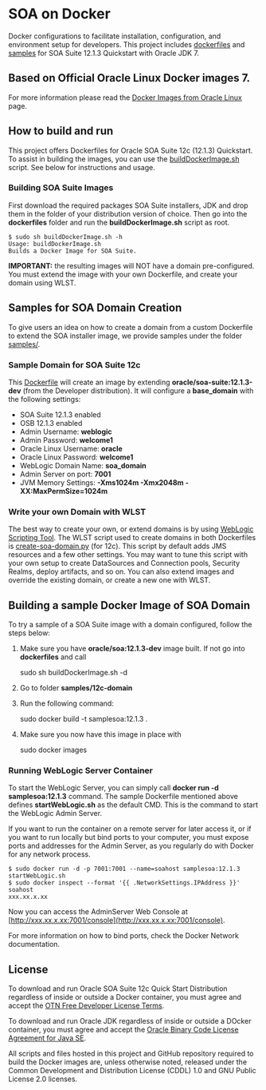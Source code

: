 SOA on Docker
===============
Docker configurations to facilitate installation, configuration, and environment setup for developers. This project includes [dockerfiles](dockerfiles/) and [samples](samples/) for SOA Suite 12.1.3 Quickstart with Oracle JDK  7.

## Based on Official Oracle Linux Docker images 7.
For more information please read the [Docker Images from Oracle Linux](https://registry.hub.docker.com/_/oraclelinux/) page.

## How to build and run
This project offers Dockerfiles for Oracle SOA Suite 12c (12.1.3) Quickstart. To assist in building the images, you can use the [buildDockerImage.sh](dockerfiles/buildDockerImage.sh) script. See below for instructions and usage.

### Building SOA Suite Images
First download the required packages SOA Suite installers, JDK and drop them in the folder of your distribution version of choice. Then go into the **dockerfiles** folder and run the **buildDockerImage.sh** script as root.

    $ sudo sh buildDockerImage.sh -h
    Usage: buildDockerImage.sh
    Builds a Docker Image for SOA Suite.

**IMPORTANT:** the resulting images will NOT have a domain pre-configured. You must extend the image with your own Dockerfile, and create your domain using WLST.

## Samples for SOA Domain Creation
To give users an idea on how to create a domain from a custom Dockerfile to extend the SOA installer image, we provide samples under the folder [samples/](samples/).

### Sample Domain for SOA Suite 12c
This [Dockerfile](samples/12c-domain/Dockerfile) will create an image by extending **oracle/soa-suite:12.1.3-dev** (from the Developer distribution). It will configure a **base_domain** with the following settings:

 * SOA Suite 12.1.3 enabled
 * OSB 12.1.3 enabled
 * Admin Username: **weblogic**
 * Admin Password: **welcome1**
 * Oracle Linux Username: **oracle**
 * Oracle Linux Password: **welcome1**
 * WebLogic Domain Name: **soa_domain**
 * Admin Server on port: **7001**
 * JVM Memory Settings: **-Xms1024m -Xmx2048m -XX:MaxPermSize=1024m**

### Write your own Domain with WLST
The best way to create your own, or extend domains is by using [WebLogic Scripting Tool](http://docs.oracle.com/cd/E57014_01/cross/wlsttasks.htm). The WLST script used to create domains in both Dockerfiles is [create-soa-domain.py](samples/12c-domain/container-scripts/create-soa-domain.py) (for 12c). This script by default adds JMS resources and a few other settings. You may want to tune this script with your own setup to create DataSources and Connection pools, Security Realms, deploy artifacts, and so on. You can also extend images and override the existing domain, or create a new one with WLST.

## Building a sample Docker Image of SOA Domain
To try a sample of a SOA Suite image with a domain configured, follow the steps below:

  1. Make sure you have **oracle/soa:12.1.3-dev** image built. If not go into **dockerfiles** and call 

        sudo sh buildDockerImage.sh -d

  2. Go to folder **samples/12c-domain**
  3. Run the following command: 

        sudo docker build -t samplesoa:12.1.3 .

  4. Make sure you now have this image in place with 

        sudo docker images

### Running WebLogic Server Container 
To start the WebLogic Server, you can simply call **docker run -d samplesoa:12.1.3** command. The sample Dockerfile mentioned above defines **startWebLogic.sh** as the default CMD. This is the command to start the WebLogic Admin Server.

If you want to run the container on a remote server for later access it, or if you want to run locally but bind ports to your computer, you must expose ports and addresses for the Admin Server, as you regularly do with Docker for any network process.

    $ sudo docker run -d -p 7001:7001 --name=soahost samplesoa:12.1.3 startWebLogic.sh
    $ sudo docker inspect --format '{{ .NetworkSettings.IPAddress }}' soahost
    xxx.xx.x.xx

Now you can access the AdminServer Web Console at [http://xxx.xx.x.xx:7001/console](http://xxx.xx.x.xx:7001/console).

For more information on how to bind ports, check the Docker Network documentation.

## License
To download and run Oracle SOA Suite 12c Quick Start Distribution regardless of inside or outside a Docker container, you must agree and accept the [OTN Free Developer License Terms](http://www.oracle.com/technetwork/licenses/wls-dev-license-1703567.html).

To download and run Oracle JDK regardless of inside or outside a DOcker container, you must agree and accept the [Oracle Binary Code License Agreement for Java SE](http://www.oracle.com/technetwork/java/javase/terms/license/index.html).

All scripts and files hosted in this project and GitHub repository required to build the Docker images are, unless otherwise noted, released under the Common Development and Distribution License (CDDL) 1.0 and GNU Public License 2.0 licenses.
